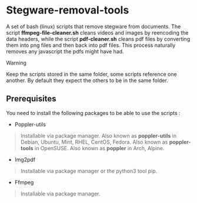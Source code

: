 # Stegware-removal-tools
A set of bash (linux) scripts that remove stegware from documents. The script **ffmpeg-file-cleaner.sh** cleans videos and images by reencoding the data headers, while the script **pdf-cleaner.sh** cleans pdf files by converting them into png files and then back into pdf files. This process naturally removes any javascript the pdfs might have had.

>[!WARNING]
>Keep the scripts stored in the same folder, some scripts reference one another. By default they expect the others to be in the same folder.

## Prerequisites
You need to install the following packages to be able to use the scripts :
* Poppler-utils
> Installable via package manager. Also known as **poppler-utils** in Debian, Ubuntu, Mint, RHEL, CentOS, Fedora. Also known as **poppler-tools** in OpenSUSE. Also known as **poppler** in Arch, Alpine.

* Img2pdf
> Installable via package manager or the python3 tool pip.

* Ffmpeg
> Installable via package manager.
